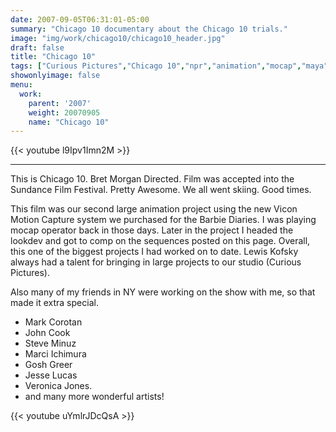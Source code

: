```yaml
---
date: 2007-09-05T06:31:01-05:00
summary: "Chicago 10 documentary about the Chicago 10 trials."
image: "img/work/chicago10/chicago10_header.jpg"
draft: false
title: "Chicago 10"
tags: ["Curious Pictures","Chicago 10","npr","animation","mocap","maya","aftereffects"]
showonlyimage: false
menu:
  work:
    parent: '2007'
    weight: 20070905
    name: "Chicago 10"
---
```


{{< youtube l9Ipv1Imn2M >}}

---


This is Chicago 10. Bret Morgan Directed.
Film was accepted into the Sundance Film Festival. Pretty Awesome. We all went skiing. Good times.

This film was our second large animation project using the new Vicon Motion Capture system we purchased for the Barbie Diaries. I was playing mocap operator back in those days. Later in the project I headed the lookdev and got to comp on the sequences posted on this page.
Overall, this one of the biggest projects I had worked on to date. Lewis Kofsky always had a talent for bringing in large projects to our studio (Curious Pictures).

Also many of my friends in NY were working on the show with me, so that made it extra special.
- Mark Corotan
- John Cook
- Steve Minuz
- Marci Ichimura
- Gosh Greer
- Jesse Lucas
- Veronica Jones.
- and many more wonderful artists!


{{< youtube uYmlrJDcQsA >}}
